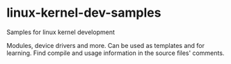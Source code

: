 # linux-kernel-dev-samples
Samples for linux kernel development

Modules, device drivers and more. Can be used as templates and for learning. Find compile and usage information in the source files' comments.

